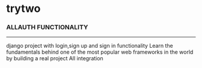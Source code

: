 # trytwo
### ALLAUTH FUNCTIONALITY
---
django project with login,sign up and sign in functionality
Learn the fundamentals behind one of the most popular web frameworks in the world by building a real project
All integration
